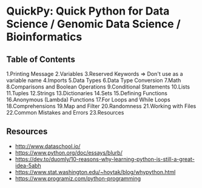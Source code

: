 # QuickPy: Quick Python for Data Science / Genomic Data Science / Bioinformatics

## Table of Contents 
1.Printing Message
2.Variables
3.Reserved Keywords => Don't use as a variable name
4.Imports
5.Data Types
6.Data Type Conversion
7.Math
8.Comparisons and Boolean Operations
9.Conditional Statements
10.Lists
11.Tuples
12.Strings
13.Dictionaries
14.Sets
15.Defining Functions
16.Anonymous (Lambda) Functions
17.For Loops and While Loops
18.Comprehensions
19.Map and Filter
20.Randomness
21.Working with Files
22.Common Mistakes and Errors
23.Resources

## Resources
- http://www.dataschool.io/
- https://www.python.org/doc/essays/blurb/
- https://dev.to/duomly/10-reasons-why-learning-python-is-still-a-great-idea-5abh
- https://www.stat.washington.edu/~hoytak/blog/whypython.html
- https://www.programiz.com/python-programming
